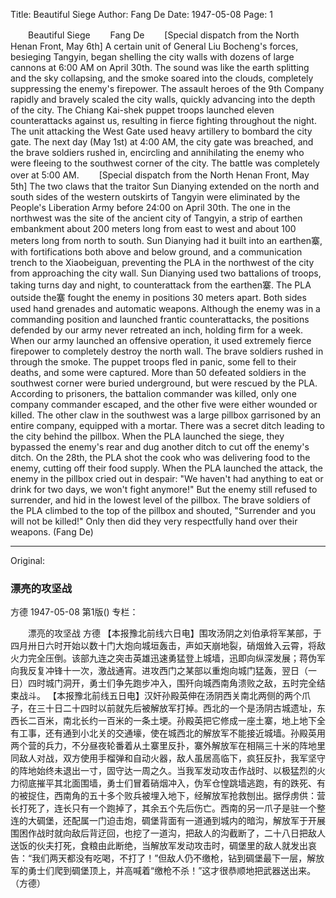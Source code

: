 Title: Beautiful Siege
Author: Fang De
Date: 1947-05-08
Page: 1

　　Beautiful Siege
　　Fang De
　　[Special dispatch from the North Henan Front, May 6th] A certain unit of General Liu Bocheng's forces, besieging Tangyin, began shelling the city walls with dozens of large cannons at 6:00 AM on April 30th. The sound was like the earth splitting and the sky collapsing, and the smoke soared into the clouds, completely suppressing the enemy's firepower. The assault heroes of the 9th Company rapidly and bravely scaled the city walls, quickly advancing into the depth of the city. The Chiang Kai-shek puppet troops launched eleven counterattacks against us, resulting in fierce fighting throughout the night. The unit attacking the West Gate used heavy artillery to bombard the city gate. The next day (May 1st) at 4:00 AM, the city gate was breached, and the brave soldiers rushed in, encircling and annihilating the enemy who were fleeing to the southwest corner of the city. The battle was completely over at 5:00 AM.
　　[Special dispatch from the North Henan Front, May 5th] The two claws that the traitor Sun Dianying extended on the north and south sides of the western outskirts of Tangyin were eliminated by the People's Liberation Army before 24:00 on April 30th. The one in the northwest was the site of the ancient city of Tangyin, a strip of earthen embankment about 200 meters long from east to west and about 100 meters long from north to south. Sun Dianying had it built into an earthen寨, with fortifications both above and below ground, and a communication trench to the Xiaobeiguan, preventing the PLA in the northwest of the city from approaching the city wall. Sun Dianying used two battalions of troops, taking turns day and night, to counterattack from the earthen寨. The PLA outside the寨 fought the enemy in positions 30 meters apart. Both sides used hand grenades and automatic weapons. Although the enemy was in a commanding position and launched frantic counterattacks, the positions defended by our army never retreated an inch, holding firm for a week. When our army launched an offensive operation, it used extremely fierce firepower to completely destroy the north wall. The brave soldiers rushed in through the smoke. The puppet troops fled in panic, some fell to their deaths, and some were captured. More than 50 defeated soldiers in the southwest corner were buried underground, but were rescued by the PLA. According to prisoners, the battalion commander was killed, only one company commander escaped, and the other five were either wounded or killed. The other claw in the southwest was a large pillbox garrisoned by an entire company, equipped with a mortar. There was a secret ditch leading to the city behind the pillbox. When the PLA launched the siege, they bypassed the enemy's rear and dug another ditch to cut off the enemy's ditch. On the 28th, the PLA shot the cook who was delivering food to the enemy, cutting off their food supply. When the PLA launched the attack, the enemy in the pillbox cried out in despair: "We haven't had anything to eat or drink for two days, we won't fight anymore!" But the enemy still refused to surrender, and hid in the lowest level of the pillbox. The brave soldiers of the PLA climbed to the top of the pillbox and shouted, "Surrender and you will not be killed!" Only then did they very respectfully hand over their weapons. (Fang De)



<hr /> 

Original: 


### 漂亮的攻坚战
方德
1947-05-08
第1版()
专栏：

　　漂亮的攻坚战
    方德
    【本报豫北前线六日电】围攻汤阴之刘伯承将军某部，于四月卅日六时开始以数十门大炮向城垣轰击，声如天崩地裂，硝烟耸入云霄，将敌火力完全压倒。该部九连之突击英雄迅速勇猛登上城墙，迅即向纵深发展；蒋伪军向我反复冲锋十一次，激战通宵。进攻西门之某部以重炮向城门猛轰，翌日（一日）四时城门洞开，勇士们争先跑步冲入，围歼向城西南角溃败之敌，五时完全结束战斗。
    【本报豫北前线五日电】汉奸孙殿英伸在汤阴西关南北两侧的两个爪子，在三十日二十四时以前就先后被解放军打掉。西北的一个是汤阴古城遗址，东西长二百米，南北长约一百米的一条土埂。孙殿英把它修成一座土寨，地上地下全有工事，还有通到小北关的交通壕，使在城西北的解放军不能接近城墙。孙殿英用两个营的兵力，不分昼夜轮番着从土寨里反扑，寨外解放军在相隔三十米的阵地里同敌人对战，双方使用手榴弹和自动火器，敌人虽居高临下，疯狂反扑，我军坚守的阵地始终未退出一寸，固守达一周之久。当我军发动攻击作战时、以极猛烈的火力彻底摧平其北面围墙，勇士们冒着硝烟冲入，伪军仓惶跳墙逃跑，有的跌死、有的被捉住，西南角的五十多个败兵被埋入地下，经解放军抢救刨出。据俘虏供：营长打死了，连长只有一个跑掉了，其余五个先后伤亡。西南的另一爪子是驻一个整连的大碉堡，还配属一门迫击炮，碉堡背面有一道通到城内的暗沟，解放军于开展围困作战时就向敌后背迂回，也挖了一道沟，把敌人的沟截断了，二十八日把敌人送饭的伙夫打死，食粮由此断绝，当解放军发动攻击时，碉堡里的敌人就发出哀告：“我们两天都没有吃喝，不打了！”但敌人仍不缴枪，钻到碉堡最下一层，解放军的勇士们爬到碉堡顶上，并高喊着“缴枪不杀！”这才很恭顺地把武器送出来。（方德）
